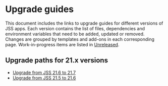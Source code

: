 # Upgrade guides

This document includes the links to upgrade guides for different versions of JSS apps.
Each version contains the list of files, dependencies and environment variables that need to be added, updated or removed. Changes are grouped by templates and add-ons in each corresponding page.
Work-in-progress items are listed in [Unreleased](./docs/upgrades/unreleased.md).


## Upgrade paths for 21.x versions
- [Upgrade from JSS 21.6 to 21.7](./docs/upgrades/21.x/21.7.md) 
- [Upgrade from JSS 21.5 to 21.6](./docs/upgrades/21.x/21.6.md)




  